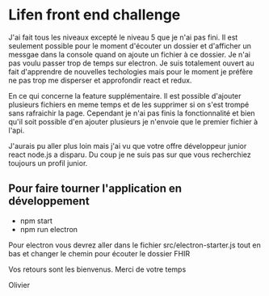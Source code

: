 # Lifen front end challenge

J'ai fait tous les niveaux excepté le niveau 5 que je n'ai pas fini. Il est seulement possible pour le moment d'écouter un dossier et d'afficher un messgae dans la console quand on ajoute un fichier à ce dossier. Je n'ai pas voulu passer trop de temps sur electron. Je suis totalement ouvert au fait d'apprendre de nouvelles techologies mais pour le moment je préfère ne pas trop me disperser et approfondir react et redux.

En ce qui concerne la feature supplémentaire. Il est possible d'ajouter plusieurs fichiers en meme temps et de les supprimer si on s'est trompé sans rafraichir la page. Cependant je n'ai pas finis la fonctionnalité et bien qu'il soit possible d'en ajouter plusieurs je n'envoie que le premier fichier à l'api.

J'aurais pu aller plus loin mais j'ai vu que votre offre développeur junior react node.js a disparu. Du coup je ne suis pas sur que vous recherchiez toujours un profil junior.

## Pour faire tourner l'application en développement

- npm start
- npm run electron

Pour electron vous devrez aller dans le fichier src/electron-starter.js tout en bas et changer le chemin pour écouter le dossier FHIR

Vos retours sont les bienvenus. Merci de votre temps

Olivier
 
